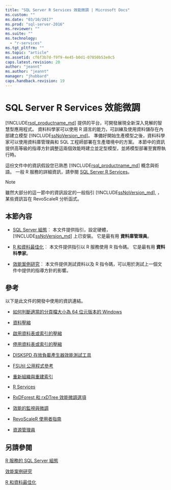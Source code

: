 ```yaml
---
title: "SQL Server R Services 效能微調 | Microsoft Docs"
ms.custom: ""
ms.date: "03/10/2017"
ms.prod: "sql-server-2016"
ms.reviewer: ""
ms.suite: ""
ms.technology: 
  - "r-services"
ms.tgt_pltfrm: ""
ms.topic: "article"
ms.assetid: cf6f3b7d-f9f9-4e45-b0d1-07850b53e0c5
caps.latest.revision: 20
author: "jeannt"
ms.author: "jeannt"
manager: "jhubbard"
caps.handback.revision: 19
---
```

# SQL Server R Services 效能微調
[!INCLUDE[rsql_productname_md](../../includes/rsql-productname-md.md)] 提供的平台，可開發展現全新深入見解的智慧型應用程式。 資料科學家可以使用 R 語言的能力，可訓練及使用資料儲存在內部建立模型 [!INCLUDE[ssNoVersion_md](../../includes/ssnoversion-md.md)]。 準備好開始生產模型之後，資料科學家可以使用資料庫管理員和 SQL 工程師部署在生產環境中的方案。 本節中的資訊提供高等級的指導方針調整這兩個效能時建立並定型模型，並將模型部署至實際執行時。

這份文件中的資訊假設您已熟悉 [!INCLUDE[rsql_productname_md](../../includes/rsql-productname-md.md)] 概念與術語。 一般 R 服務的詳細資訊，請參閱 [SQL Server R Services](../../advanced-analytics/r-services/sql-server-r-services.md)。

> [!NOTE]
> 雖然大部分的這一節中的資訊設定的一般指引 [!INCLUDE[ssNoVersion_md](../../includes/ssnoversion-md.md)], ，某些資訊旨在 RevoScaleR 分析函式。

## 本節內容

* [SQL Server 組態](../../advanced-analytics/r-services/sql-server-configuration-r-services.md)︰ 本文件提供指引，設定硬體， [!INCLUDE[ssNoVersion_md](../../includes/ssnoversion-md.md)] 上已安裝。 它是最有用 __資料庫管理員__。

* [R 和資料最佳化](../../advanced-analytics/r-services/r-and-data-optimization-r-services.md)︰ 本文件提供指引以 R 服務使用 R 指令碼。 它是最有用 __資料科學家__。

* [效能案例研究](../../advanced-analytics/r-services/performance-case-study-r-services.md)︰ 本文件提供測試資料以及 R 指令碼，可以用於測試上一個文件中提供的指導方針的影響。

## 參考

以下是此文件的開發中使用的資訊連結。

* [如何判斷適當的分頁檔大小為 64 位元版本的 Windows](https://support.microsoft.com/kb/2860880)

* [資料壓縮](../../relational-databases/data-compression/data-compression.md)

* [啟用資料表或索引的壓縮](../../relational-databases/data-compression/enable-compression-on-a-table-or-index.md)

* [停用資料表或索引的壓縮](../../relational-databases/data-compression/disable-compression-on-a-table-or-index.md)

* [DISKSPD 存放負載產生器效能測試工具](https://github.com/microsoft/diskspd)

* [FSUtil 公用程式參考](https://technet.microsoft.com/library/cc753059.aspx)

* [重新組織與重建索引](../../relational-databases/indexes/reorganize-and-rebuild-indexes.md)

* [R Services](../../advanced-analytics/r-services/r-services.md)

* [RxDForest 和 rxDTree 效能微調選項](https://support.microsoft.com/kb/3104235)

* [效能的監視與微調](../../relational-databases/performance/monitor-and-tune-for-performance.md)

* [RevoScaleR 使用者指南](https://packages.revolutionanalytics.com/doc/7.0.0/win/RevoScaleR_Users_Guide.pdf)

* [資源管理員](../../relational-databases/resource-governor/resource-governor.md)

## 另請參閱

 
 [R 服務的 SQL Server 組態](../../advanced-analytics/r-services/sql-server-configuration-r-services.md)
 
 [效能案例研究](../../advanced-analytics/r-services/performance-case-study-r-services.md)
 
 [R 和資料最佳化](../../advanced-analytics/r-services/r-and-data-optimization-r-services.md)